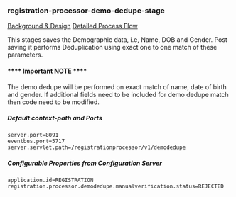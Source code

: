 ### registration-processor-demo-dedupe-stage
[Background & Design](https://github.com/mosip/mosip/wiki/Registration-Processor)
[Detailed Process Flow](https://github.com/mosip/mosip/blob/master/docs/requirements/FinalProcessFlows/MOSIP_Process%20Flow%201.19%20Reg%20Processor.pdf)

This stages saves the Demographic data, i.e, Name, DOB and Gender. Post saving it performs Deduplication using exact one to one match of these parameters.


#### **** Important NOTE ****


The demo dedupe will be performed on exact match of name, date of birth and gender. If additional fields need to be included for demo dedupe match then code need to be modified. 

##### Default context-path and Ports
```
server.port=8091
eventbus.port=5717
server.servlet.path=/registrationprocessor/v1/demodedupe
```
##### Configurable Properties from Configuration Server
```
application.id=REGISTRATION
registration.processor.demodedupe.manualverification.status=REJECTED
```
